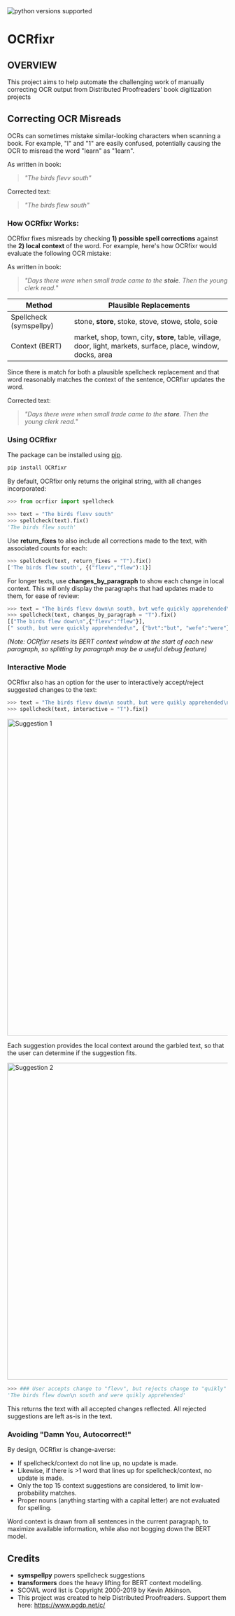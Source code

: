 <img src=https://img.shields.io/badge/python-3.6%20%7C%203.7%20%7C%203.8-blue alt="python versions supported">

# OCRfixr

## OVERVIEW 
This project aims to help automate the challenging work of manually correcting OCR output from Distributed Proofreaders' book digitization projects


## Correcting OCR Misreads
OCRs can sometimes mistake similar-looking characters when scanning a book. For example, "l" and "1" are easily confused, potentially causing the OCR to misread the word "learn" as "1earn".

As written in book: 
> _"The birds flevv south"_

Corrected text:
> _"The birds flew south"_

### How OCRfixr Works:
OCRfixr fixes misreads by checking __1) possible spell corrections__ against the __2) local context__ of the word. For example, here's how OCRfixr would evaluate the following OCR mistake:

As written in book: 
> _"Days there were when small trade came to the __stoie__. Then the young clerk read._"

| Method | Plausible Replacements |
| --------------- | --------------- | 
| Spellcheck (symspellpy) | stone, __store__, stoke, stove, stowe, stole, soie |
| Context (BERT) | market, shop, town, city, __store__, table, village, door, light, markets, surface, place, window, docks, area |

Since there is match for both a plausible spellcheck replacement and that word reasonably matches the context of the sentence, OCRfixr updates the word. 

Corrected text:
> _"Days there were when small trade came to the __store__. Then the young clerk read._"


### Using OCRfixr

The package can be installed using [pip](https://pypi.org/project/OCRfixr/). 

```bash
pip install OCRfixr
```

By default, OCRfixr only returns the original string, with all changes incorporated:
```python
>>> from ocrfixr import spellcheck

>>> text = "The birds flevv south"
>>> spellcheck(text).fix()
'The birds flew south'
```

Use __return_fixes__ to also include all corrections made to the text, with associated counts for each:
```python
>>> spellcheck(text, return_fixes = "T").fix()
['The birds flew south', {("flevv","flew"):1}]
```

For longer texts, use __changes_by_paragraph__ to show each change in local context. This will only display the paragraphs that had updates made to them, for ease of review: 
```python
>>> text = "The birds flevv down\n south, bvt wefe quickly apprehended\n by border patrol agents"
>>> spellcheck(text, changes_by_paragraph = "T").fix()
[["The birds flew down\n",{"flevv":"flew"}], 
[" south, but were quickly apprehended\n", {"bvt":"but", "wefe":"were"}]]
```

_(Note: OCRfixr resets its BERT context window at the start of each new paragraph, so splitting by paragraph may be a useful debug feature)_


### Interactive Mode
OCRfixr also has an option for the user to interactively accept/reject suggested changes to the text:

```python
>>> text = "The birds flevv down\n south, but were quikly apprehended\n by border patrol agents"
>>> spellcheck(text, interactive = "T").fix()
```

<img width="723" alt="Suggestion 1" src="https://user-images.githubusercontent.com/67446041/107133270-7918c300-68b4-11eb-9de5-5b6282510c16.png">

Each suggestion provides the local context around the garbled text, so that the user can determine if the suggestion fits.

<img width="723" alt="Suggestion 2" src="https://user-images.githubusercontent.com/67446041/107133306-da409680-68b4-11eb-8a4c-69a8e034775c.png">

```python
>>> ### User accepts change to "flevv", but rejects change to "quikly" in GUI
'The birds flew down\n south and were quikly apprehended'
```

This returns the text with all accepted changes reflected. All rejected suggestions are left as-is in the text.


### Avoiding "Damn You, Autocorrect!"
By design, OCRfixr is change-averse:
- If spellcheck/context do not line up, no update is made.
- Likewise, if there is >1 word that lines up for spellcheck/context, no update is made.
- Only the top 15 context suggestions are considered, to limit low-probability matches.
- Proper nouns (anything starting with a capital letter) are not evaluated for spelling.

Word context is drawn from all sentences in the current paragraph, to maximize available information, while also not bogging down the BERT model. 



## Credits

- __symspellpy__ powers spellcheck suggestions
- __transformers__ does the heavy lifting for BERT context modelling. 
- SCOWL word list is Copyright 2000-2019 by Kevin Atkinson.
- This project was created to help Distributed Proofreaders. Support them here: <https://www.pgdp.net/c/>